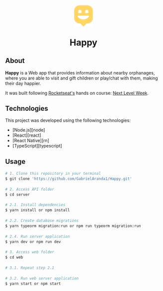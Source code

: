 <h1 align="center">
    <img alt="happy" style="width: 60px" title="Next Level Week" src="./web/public/favicon.svg" width="250px" />
    <p>Happy</p>
</h1>

## About

**Happy** is a Web app that provides information about nearby orphanages, where you are able to visit and gift children or play/chat with them, making their day happier.

It was built following [Rocketseat's](https://rocketseat.com.br/) hands on course: [Next Level Week](https://nextlevelweek.com/).

## Technologies

This project was developed using the following technologies:

- [Node.js][node]
- [React][react]
- [React Native][rn]
- [TypeScript][typescript]

## Usage

```bash
# 1. Clone this repository in your terminal
$ git clone 'https://github.com/GabrielAranda1/Happy.git'

# 2. Access API folder
$ cd server

# 2.1. Install dependencies
$ yarn install or npm install

# 2.2. Create database migrations
$ yarn typeorm migration:run or npm run typeorm migration:run

# 2.4. Run server application
$ yarn dev or npm run dev

# 3. Access web folder
$ cd web

# 3.1. Repeat step 2.1

# 3.2. Run web server application
$ yarn start or npm start
```
